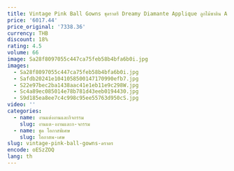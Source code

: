 ```yaml
---
title: Vintage Pink Ball Gowns ชุดราตรี Dreamy Diamante Applique ลูกไม้ซาติน A-Line ยาว Custom Masquerade Renaissance เทศกาล
price: '6017.44'
price_original: '7338.36'
currency: THB
discount: 18%
rating: 4.5
volume: 66
image: Sa28f8097055c447ca75feb58b4bfa6b0i.jpg
images:
  - Sa28f8097055c447ca75feb58b4bfa6b0i.jpg
  - Safdb20241e1041058500147170990efb7.jpg
  - S22e97bec2ba1438aac41e1eb11e9c298W.jpg
  - Sc4a89ec085014e78b781d43eeb0194430.jpg
  - S9d185ea8ee7c4c998c95ee55763d950cS.jpg
video: ''
categories:
  - name: งานแต่งงานและกิจกรรม
    slug: งานแต-งงานและก-จกรรม
  - name: ชุด โอกาสพิเศษ
    slug: โอกาสพ-เศษ
slug: vintage-pink-ball-gowns-ดราตร
encode: oESzZOQ
lang: th
---
```

  